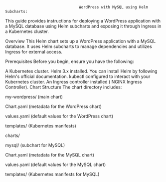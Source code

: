                                      WordPress with MySQL using Helm Subcharts:


This guide provides instructions for deploying a WordPress application with a MySQL database using Helm subcharts and exposing it through Ingress in a Kubernetes cluster.

Overview
This Helm chart sets up a WordPress application with a MySQL database. It uses Helm subcharts to manage dependencies and utilizes Ingress for external access.

Prerequisites
Before you begin, ensure you have the following:

A Kubernetes cluster.
Helm 3.x installed. You can install Helm by following Helm's official documentation.
kubectl configured to interact with your Kubernetes cluster.
An Ingress controller installed ( NGINX Ingress Controller).
Chart Structure
The chart directory includes:

my-wordpress/ (main chart)

Chart.yaml (metadata for the WordPress chart)

values.yaml (default values for the WordPress chart)

templates/ (Kubernetes manifests)

charts/

mysql/ (subchart for MySQL)

Chart.yaml (metadata for the MySQL chart)

values.yaml (default values for the MySQL chart)

templates/ (Kubernetes manifests for MySQL)
